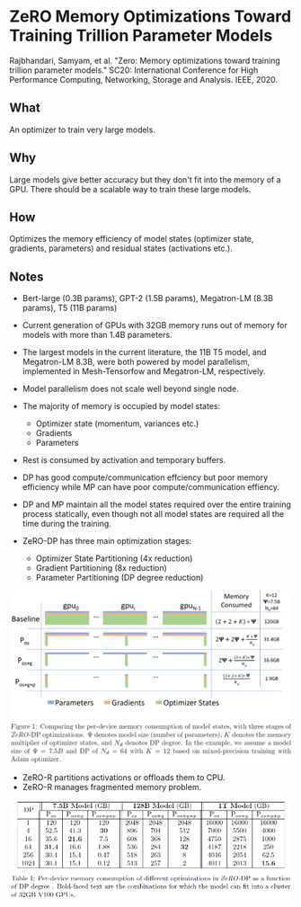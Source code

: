 # ZeRO Memory Optimizations Toward Training Trillion Parameter Models

Rajbhandari, Samyam, et al. "Zero: Memory optimizations toward training trillion parameter models." SC20: International Conference for High Performance Computing, Networking, Storage and Analysis. IEEE, 2020.

## What
An optimizer to train very large models.

## Why
Large models give better accuracy but they don't fit into the memory of a GPU. There should be a scalable way to train these large models.

## How
Optimizes the memory efficiency of model states (optimizer state, gradients, parameters) and residual states (activations etc.).

## Notes

* Bert-large (0.3B params), GPT-2 (1.5B params), Megatron-LM (8.3B params), T5 (11B params)
* Current generation of GPUs with 32GB memory runs out of memory for models with more than 1.4B parameters.
* The largest models in the current literature, the 11B T5 model, and Megatron-LM 8.3B, were both powered by model parallelism, implemented in Mesh-Tensorfow and
Megatron-LM, respectively.
* Model parallelism does not scale well beyond single node.
* The majority of memory is occupied by model states:
  - Optimizer state (momentum, variances etc.)
  - Gradients
  - Parameters
* Rest is consumed by activation and temporary buffers.
* DP has good compute/communication effciency but poor memory efficiency while MP can have poor compute/communication effiency. 
* DP and MP maintain all the model states required over the entire training process statically, even though not all model states are required all the time during the training.

* ZeRO-DP has three main optimization stages:
  - Optimizer State Partitioning (4x reduction)
  - Gradient Partitioning (8x reduction)
  - Parameter Partitioning (DP degree reduction)

![Memory Optimization](figures/memory_optim.png)

* ZeRO-R partitions activations or offloads them to CPU.
* ZeRO-R manages fragmented memory problem.

![Scalability](figures/scalability.png)